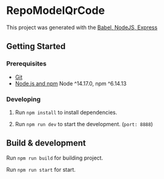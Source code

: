 # RepoModelQrCode

This project was generated with the [Babel, NodeJS, Express](https://dev.to/ganeshmani/configuring-babel-for-node-js-express-server-35hp)

## Getting Started

### Prerequisites

- [Git](https://github.com/Huy10011998/qr-code/)
- [Node.js and npm](https://nodejs.org/en/) Node ^14.17.0, npm ^6.14.13

### Developing

1. Run `npm install` to install dependencies.

2. Run `npm run dev` to start the development. (`port: 8888`)

## Build & development

Run `npm run build` for building project.

Run `npm run start` for start.
